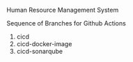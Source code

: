 Human Resource Management System

Sequence of Branches for Github Actions

1. cicd
2. cicd-docker-image
3. cicd-sonarqube

